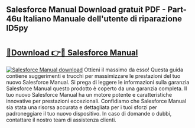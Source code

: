 ## Salesforce Manual Download gratuit PDF - Part-46u Italiano Manuale dell'utente di riparazione lD5py

# <h2><a href="http://dfbgzhx.blite.top/?on=Salesforce+Manual">🔗Download 👉🔴 Salesforce Manual</a></h2>

[![Salesforce Manual download](https://i.imgur.com/lujVjoI.png)](http://dfbgzhx.blite.top/?on=Salesforce+Manual)
Ottieni il massimo da esso! Questa guida contiene suggerimenti e trucchi per massimizzare le prestazioni del tuo nuovo Salesforce Manual. Si prega di leggere le informazioni sulla garanzia Salesforce Manual questo prodotto è coperto da una garanzia completa. Il tuo nuovo Salesforce Manual ha un motore potente e caratteristiche innovative per prestazioni eccezionali. Confidiamo che Salesforce Manual sia stata una risorsa accurata e dettagliata per i tuoi sforzi per padroneggiare il tuo nuovo dispositivo. In caso di domande o dubbi, contattare il nostro team di assistenza clienti.
